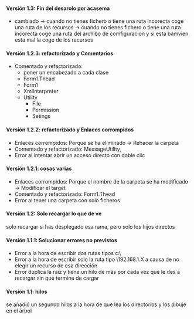 #### **Versión 1.3:** Fin del desarolo por acasema
-  cambiado -> cuando no tienes fichero o tiene una ruta incorecta coge una ruta de los recursos
            -> cuando no tienes fichero o tiene una ruta incorecta coge una ruta del archibo de comfiguracion y si esta bamvien esta mal la coge de los recursos

#### **Versión 1.2.3:** refactorizado y Comentarios
- Comentado y refactorizado: 
    - poner un encabezado a cada clase
    - Form1.Thead
    - Form1
    - XmlInterpreter
    - Utility
        - File
        - Permission
        - Setings
#### **Versión 1.2.2:** refactorizado y Enlaces corrompidos
- Enlaces corrompidos: Porque se ha eliminado → Rehacer la carpeta
- Comentado y refactorizado: MessageUtility, 
- Error al intentar abrir un acceso directo con doble clic
#### **Versión 1.2.1:** cosas varias 
- Enlaces corrompidos: Porque el nombre de la carpeta se ha modificado → Modificar el target
- Comentado y refactorizado: Form1.Thead
- Error al tener una carpeta con solo ficheros
#### **Versión 1.2:** Solo recargar lo que de ve  
solo recargar si has desplegado esa rama, pero solo los hijos directos  
#### **Versión 1.1.1:** Solucionar errores no previstos  
- Error a la hora de escribir dos rutas tipos c:\\
- Error a la hora de escribir solo la ruta tipo \\192.168.1.X a causa de no elegir un recurso de esa dirección
- Error duplica la raíz y tiene un hilo de más por cada vez que le des a recargar sin que termine de cargar
#### **Versión 1.1:** hilos  
se añadió un segundo hilos a la hora de que lea los directorios y los dibuje en el árbol